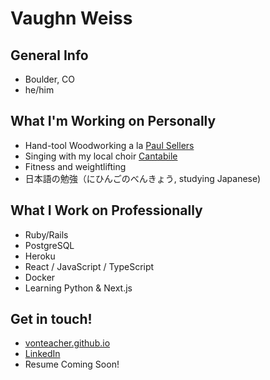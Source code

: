 # Vaughn Weiss

## General Info
- Boulder, CO
- he/him

## What I'm Working on Personally
- Hand-tool Woodworking a la [Paul Sellers](https://paulsellers.com/)
- Singing with my local choir [Cantabile](https://cantabilesingers.org/)
- Fitness and weightlifting
- 日本語の勉強（にひんごのべんきょう, studying Japanese)

## What I Work on Professionally
- Ruby/Rails
- PostgreSQL
- Heroku
- React / JavaScript / TypeScript
- Docker
- Learning Python & Next.js

## Get in touch!
- [vonteacher.github.io](https://vonteacher.github.io)
- [LinkedIn](https://www.linkedin.com/in/vaughn-weiss-b88946116/)
- Resume Coming Soon!
